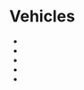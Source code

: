 # Vehicles

* [](Dynamic-Lane-Selection.md)
* [](Individual-Driving-Styles.md)
* [](Parking-AI.md)
* [](Reckless-Drivers.md)
* [](L-Advanced-AI.md)